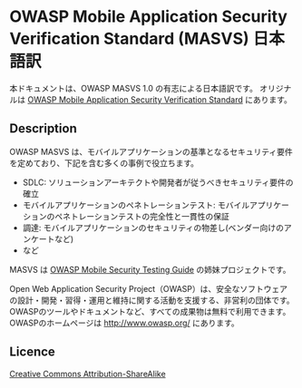 # OWASP Mobile Application Security Verification Standard (MASVS) 日本語訳
本ドキュメントは、OWASP MASVS 1.0 の有志による日本語訳です。
オリジナルは [OWASP Mobile Application Security Verification Standard](https://github.com/OWASP/owasp-masvs/) にあります。

## Description
OWASP MASVS は、モバイルアプリケーションの基準となるセキュリティ要件を定めており、下記を含む多くの事例で役立ちます。
- SDLC: ソリューションアーキテクトや開発者が従うべきセキュリティ要件の確立
- モバイルアプリケーションのペネトレーションテスト: モバイルアプリケーションのペネトレーションテストの完全性と一貫性の保証
- 調達: モバイルアプリケーションのセキュリティの物差し(ベンダー向けのアンケートなど)
- など

MASVS は [OWASP Mobile Security Testing Guide](https://github.com/OWASP/owasp-mstg) の姉妹プロジェクトです。

Open Web Application Security Project（OWASP）は、安全なソフトウェアの設計・開発・習得・運用と維持に関する活動を支援する、非営利の団体です。
OWASPのツールやドキュメントなど、すべての成果物は無料で利用できます。
OWASPのホームページは http://www.owasp.org/ にあります。

## Licence
[Creative Commons Attribution-ShareAlike ](https://creativecommons.org/licenses/by-sa/4.0/)

